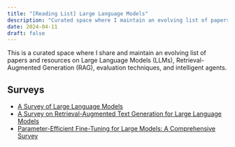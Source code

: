 ```yaml
---
title: "[Reading List] Large Language Models"
description: "Curated space where I maintain an evolving list of papers on LLMs"
date: 2024-04-11
draft: false
---
```



This is a curated space where I share and maintain an evolving list of papers and resources on Large Language Models (LLMs), Retrieval-Augmented Generation (RAG), evaluation techniques, and intelligent agents.

## Surveys

- [A Survey of Large Language Models](https://arxiv.org/abs/2303.18223)
- [A Survey on Retrieval-Augmented Text Generation for Large Language Models](https://arxiv.org/abs/2404.10981)
- [Parameter-Efficient Fine-Tuning for Large Models: A Comprehensive Survey](https://arxiv.org/abs/2403.14608)